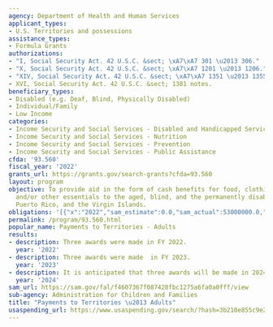 ```yaml
---
agency: Department of Health and Human Services
applicant_types:
- U.S. Territories and possessions
assistance_types:
- Formula Grants
authorizations:
- "I, Social Security Act. 42 U.S.C. &sect; \xA7\xA7 301 \u2013 306."
- "X, Social Security Act. 42 U.S.C. &sect; \xA7\xA7 1201 \u2013 1206."
- "XIV, Social Security Act. 42 U.S.C. &sect; \xA7\xA7 1351 \u2013 1355."
- XVI, Social Security Act. 42 U.S.C. &sect; 1381 notes.
beneficiary_types:
- Disabled (e.g. Deaf, Blind, Physically Disabled)
- Individual/Family
- Low Income
categories:
- Income Security and Social Services - Disabled and Handicapped Services
- Income Security and Social Services - Nutrition
- Income Security and Social Services - Prevention
- Income Security and Social Services - Public Assistance
cfda: '93.560'
fiscal_year: '2022'
grants_url: https://grants.gov/search-grants?cfda=93.560
layout: program
objective: To provide aid in the form of cash benefits for food, clothing, shelter,
  and/or other essentials to the aged, blind, and the permanently disabled in Guam,
  Puerto Rico, and the Virgin Islands.
obligations: '[{"x":"2022","sam_estimate":0.0,"sam_actual":53000000.0,"usa_spending_actual":27750031.0},{"x":"2023","sam_estimate":33000000.0,"sam_actual":0.0,"usa_spending_actual":29772278.75},{"x":"2024","sam_estimate":33000000.0,"sam_actual":0.0,"usa_spending_actual":-2461387.0}]'
permalink: /program/93.560.html
popular_name: Payments to Territories - Adults
results:
- description: Three awards were made in FY 2022.
  year: '2022'
- description: Three awards were made  in FY 2023.
  year: '2023'
- description: It is anticipated that three awards will be made in 2024.
  year: '2024'
sam_url: https://sam.gov/fal/f4607367f087428fbc1275a6fa0a0fff/view
sub-agency: Administration for Children and Families
title: "Payments to Territories \u2013 Adults"
usaspending_url: https://www.usaspending.gov/search/?hash=3b210e855c9e2baa63143ff3533b5fbf
---
```

